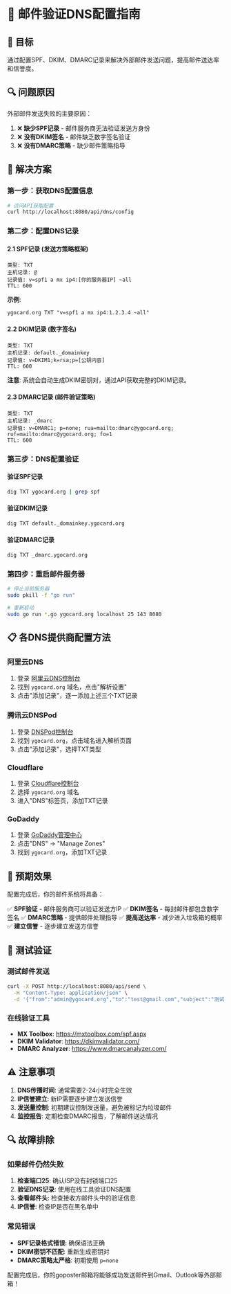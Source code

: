 # 📧 邮件验证DNS配置指南

## 🎯 目标
通过配置SPF、DKIM、DMARC记录来解决外部邮件发送问题，提高邮件送达率和信誉度。

## 🔍 问题原因
外部邮件发送失败的主要原因：
1. ❌ **缺少SPF记录** - 邮件服务商无法验证发送方身份
2. ❌ **没有DKIM签名** - 邮件缺乏数字签名验证
3. ❌ **没有DMARC策略** - 缺少邮件策略指导

## 🚀 解决方案

### 第一步：获取DNS配置信息
```bash
# 访问API获取配置
curl http://localhost:8080/api/dns/config
```

### 第二步：配置DNS记录

#### 2.1 SPF记录 (发送方策略框架)
```dns
类型: TXT
主机记录: @
记录值: v=spf1 a mx ip4:[你的服务器IP] ~all
TTL: 600
```

**示例**:
```
ygocard.org TXT "v=spf1 a mx ip4:1.2.3.4 ~all"
```

#### 2.2 DKIM记录 (数字签名)
```dns
类型: TXT
主机记录: default._domainkey
记录值: v=DKIM1;k=rsa;p=[公钥内容]
TTL: 600
```

**注意**: 系统会自动生成DKIM密钥对，通过API获取完整的DKIM记录。

#### 2.3 DMARC记录 (邮件验证策略)
```dns
类型: TXT
主机记录: _dmarc
记录值: v=DMARC1; p=none; rua=mailto:dmarc@ygocard.org; ruf=mailto:dmarc@ygocard.org; fo=1
TTL: 600
```

### 第三步：DNS配置验证

#### 验证SPF记录
```bash
dig TXT ygocard.org | grep spf
```

#### 验证DKIM记录
```bash
dig TXT default._domainkey.ygocard.org
```

#### 验证DMARC记录
```bash
dig TXT _dmarc.ygocard.org
```

### 第四步：重启邮件服务器

```bash
# 停止当前服务器
sudo pkill -f "go run"

# 重新启动
sudo go run *.go ygocard.org localhost 25 143 8080
```

## 📋 各DNS提供商配置方法

### 阿里云DNS
1. 登录 [阿里云DNS控制台](https://dns.console.aliyun.com)
2. 找到 `ygocard.org` 域名，点击"解析设置"
3. 点击"添加记录"，逐一添加上述三个TXT记录

### 腾讯云DNSPod
1. 登录 [DNSPod控制台](https://console.dnspod.cn)
2. 找到 `ygocard.org`，点击域名进入解析页面
3. 点击"添加记录"，选择TXT类型

### Cloudflare
1. 登录 [Cloudflare控制台](https://dash.cloudflare.com)
2. 选择 `ygocard.org` 域名
3. 进入"DNS"标签页，添加TXT记录

### GoDaddy
1. 登录 [GoDaddy管理中心](https://dcc.godaddy.com)
2. 点击"DNS" → "Manage Zones"
3. 找到 `ygocard.org`，添加TXT记录

## 🎉 预期效果

配置完成后，你的邮件系统将具备：

✅ **SPF验证** - 邮件服务商可以验证发送方IP
✅ **DKIM签名** - 每封邮件都包含数字签名
✅ **DMARC策略** - 提供邮件处理指导
✅ **提高送达率** - 减少进入垃圾箱的概率
✅ **建立信誉** - 逐步建立发送方信誉

## 🔧 测试验证

### 测试邮件发送
```bash
curl -X POST http://localhost:8080/api/send \
  -H "Content-Type: application/json" \
  -d '{"from":"admin@ygocard.org","to":"test@gmail.com","subject":"测试验证邮件","body":"这是配置DNS验证后的测试邮件"}'
```

### 在线验证工具
- **MX Toolbox**: https://mxtoolbox.com/spf.aspx
- **DKIM Validator**: https://dkimvalidator.com/
- **DMARC Analyzer**: https://www.dmarcanalyzer.com/

## ⚠️ 注意事项

1. **DNS传播时间**: 通常需要2-24小时完全生效
2. **IP信誉建立**: 新IP需要逐步建立发送信誉
3. **发送量控制**: 初期建议控制发送量，避免被标记为垃圾邮件
4. **监控报告**: 定期检查DMARC报告，了解邮件送达情况

## 🔍 故障排除

### 如果邮件仍然失败
1. **检查端口25**: 确认ISP没有封锁端口25
2. **验证DNS记录**: 使用在线工具验证DNS配置
3. **查看邮件头**: 检查接收方邮件头中的验证信息
4. **IP信誉**: 检查IP是否在黑名单中

### 常见错误
- **SPF记录格式错误**: 确保语法正确
- **DKIM密钥不匹配**: 重新生成密钥对
- **DMARC策略太严格**: 初期使用 `p=none`

配置完成后，你的goposter邮箱将能够成功发送邮件到Gmail、Outlook等外部邮箱！
